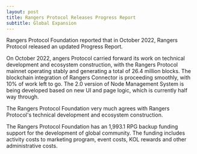 ```yaml
---
layout: post
title: Rangers Protocol Releases Progress Report
subtitle: Global Expansion
---
```


Rangers Protocol Foundation reported that in October 2022, Rangers Protocol released an updated Progress Report.

On October 2022, angers Protocol carried forward its work on technical development and ecosystem construction, with the Rangers Protocol mainnet operating stably and generating a total of 26.4 million blocks. The blockchain integration of Rangers Connector is proceeding smoothly, with 10% of work left to go. The 2.0 version of Node Management System is being developed based on new UI and page logic, which is currently half way through.

The Rangers Protocol Foundation very much agrees with Rangers Protocol's technical development and ecosystem construction.  

The Rangers Protocol Foundation has an 1,993.1 RPG backup funding support for the development of global community.  The funding includes activity costs to marketing program, event costs, KOL rewards and other administrative costs. 

